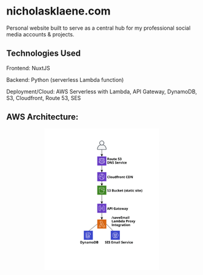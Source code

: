 # nicholasklaene.com

Personal website built to serve as a central hub for my professional social media accounts & projects.

## Technologies Used

Frontend: NuxtJS

Backend: Python (serverless Lambda function) 

Deployment/Cloud: AWS Serverless with Lambda, API Gateway, DynamoDB, S3, Cloudfront, Route 53, SES

## AWS Architecture: 
<p align="center">
  <img src="architecture.png" width="60%">
</p>
